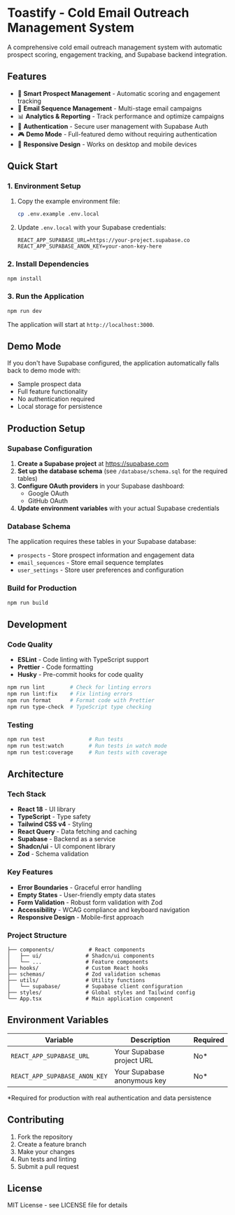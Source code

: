# Toastify - Cold Email Outreach Management System

A comprehensive cold email outreach management system with automatic prospect scoring, engagement tracking, and Supabase backend integration.

## Features

- 🎯 **Smart Prospect Management** - Automatic scoring and engagement tracking
- 📧 **Email Sequence Management** - Multi-stage email campaigns
- 📊 **Analytics & Reporting** - Track performance and optimize campaigns
- 🔐 **Authentication** - Secure user management with Supabase Auth
- 🎮 **Demo Mode** - Full-featured demo without requiring authentication
- 📱 **Responsive Design** - Works on desktop and mobile devices

## Quick Start

### 1. Environment Setup

1. Copy the example environment file:
   ```bash
   cp .env.example .env.local
   ```

2. Update `.env.local` with your Supabase credentials:
   ```env
   REACT_APP_SUPABASE_URL=https://your-project.supabase.co
   REACT_APP_SUPABASE_ANON_KEY=your-anon-key-here
   ```

### 2. Install Dependencies

```bash
npm install
```

### 3. Run the Application

```bash
npm run dev
```

The application will start at `http://localhost:3000`.

## Demo Mode

If you don't have Supabase configured, the application automatically falls back to demo mode with:
- Sample prospect data
- Full feature functionality
- No authentication required
- Local storage for persistence

## Production Setup

### Supabase Configuration

1. **Create a Supabase project** at https://supabase.com
2. **Set up the database schema** (see `/database/schema.sql` for the required tables)
3. **Configure OAuth providers** in your Supabase dashboard:
   - Google OAuth
   - GitHub OAuth
4. **Update environment variables** with your actual Supabase credentials

### Database Schema

The application requires these tables in your Supabase database:

- `prospects` - Store prospect information and engagement data
- `email_sequences` - Store email sequence templates
- `user_settings` - Store user preferences and configuration

### Build for Production

```bash
npm run build
```

## Development

### Code Quality

- **ESLint** - Code linting with TypeScript support
- **Prettier** - Code formatting
- **Husky** - Pre-commit hooks for code quality

```bash
npm run lint        # Check for linting errors
npm run lint:fix    # Fix linting errors
npm run format      # Format code with Prettier
npm run type-check  # TypeScript type checking
```

### Testing

```bash
npm run test              # Run tests
npm run test:watch        # Run tests in watch mode
npm run test:coverage     # Run tests with coverage
```

## Architecture

### Tech Stack

- **React 18** - UI library
- **TypeScript** - Type safety
- **Tailwind CSS v4** - Styling
- **React Query** - Data fetching and caching
- **Supabase** - Backend as a service
- **Shadcn/ui** - UI component library
- **Zod** - Schema validation

### Key Features

- **Error Boundaries** - Graceful error handling
- **Empty States** - User-friendly empty data states
- **Form Validation** - Robust form validation with Zod
- **Accessibility** - WCAG compliance and keyboard navigation
- **Responsive Design** - Mobile-first approach

### Project Structure

```
├── components/           # React components
│   ├── ui/              # Shadcn/ui components
│   └── ...              # Feature components
├── hooks/               # Custom React hooks
├── schemas/             # Zod validation schemas
├── utils/               # Utility functions
│   └── supabase/        # Supabase client configuration
├── styles/              # Global styles and Tailwind config
└── App.tsx              # Main application component
```

## Environment Variables

| Variable | Description | Required |
|----------|-------------|----------|
| `REACT_APP_SUPABASE_URL` | Your Supabase project URL | No* |
| `REACT_APP_SUPABASE_ANON_KEY` | Your Supabase anonymous key | No* |

*Required for production with real authentication and data persistence

## Contributing

1. Fork the repository
2. Create a feature branch
3. Make your changes
4. Run tests and linting
5. Submit a pull request

## License

MIT License - see LICENSE file for details